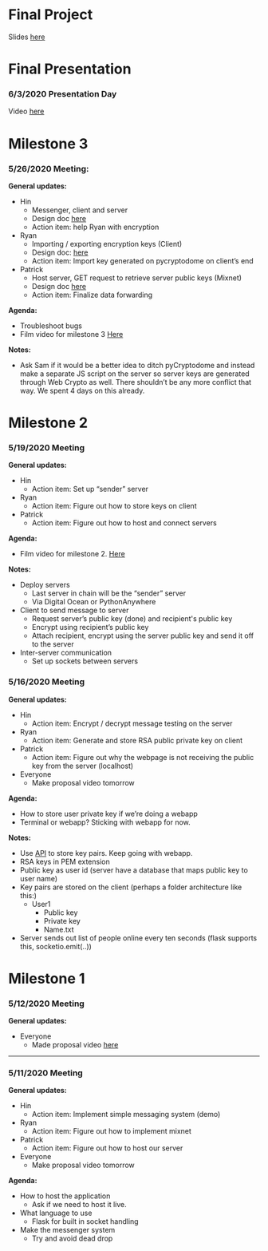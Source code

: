 # Final Project
Slides [here](https://docs.google.com/presentation/d/10Ieu1qB6eEVsYvvZYuXOZZ5iFY2X1T9v74__S8Fu4S0/edit?usp=sharing)


# Final Presentation
### 6/3/2020 Presentation Day
Video [here](https://drive.google.com/file/d/1_kyEAb9YVNagvDoS0vjFa4lNSCHDLQNd/view?usp=sharing)



# Milestone 3
### 5/26/2020 Meeting:
__General updates:__
* Hin
    * Messenger, client and server
    * Design doc [here](https://drive.google.com/open?id=10iXIhPNr6L_bwHTY6exelX9roOYps0DCxlVlcjvgl6Q)
    * Action item: help Ryan with encryption
* Ryan
    * Importing / exporting encryption keys (Client)
    * Design doc: [here](https://drive.google.com/open?id=1R9tIxG5AqJVSUjScXPtiAXdhUqcRYamuthF7OYNpJHs)
    * Action item: Import key generated on pycryptodome on client’s end
* Patrick 
    * Host server, GET request to retrieve server public keys (Mixnet)
    * Design doc [here](https://docs.google.com/document/d/18s74NmGxdNouq81UD24lhhx95ZskYEFLPxZUpY-tmvw/edit?usp=sharing)
    * Action item: Finalize data forwarding

__Agenda:__
* Troubleshoot bugs
* Film video for milestone 3 [Here](https://drive.google.com/file/d/1OyJe8NNEQ9vy0gqHC2-GeHYXoPxmRir4/view?usp=sharing)

__Notes:__
* Ask Sam if it would be a better idea to ditch pyCryptodome and instead make a separate JS script on the server so server keys are generated through Web Crypto as well. There shouldn’t be any more conflict that way. We spent 4 days on this already.



# Milestone 2
### 5/19/2020 Meeting
__General updates:__
* Hin
    * Action item: Set up “sender” server
* Ryan
    * Action item: Figure out how to store keys on client
* Patrick 
    * Action item: Figure out how to host and connect servers

__Agenda:__
* Film video for milestone 2. [Here](https://drive.google.com/file/d/11y0bv1eSWeUGkLgmSXikXMQiJ87neDG-/view?usp=sharing)

__Notes:__ 
* Deploy servers
    * Last server in chain will be the “sender” server
    * Via Digital Ocean or PythonAnywhere
* Client to send message to server
    * Request server’s public key (done) and recipient's public key
    * Encrypt using recipient’s public key
    * Attach recipient, encrypt using the server public key and send it off to the server
* Inter-server communication
    * Set up sockets between servers



### 5/16/2020 Meeting
__General updates:__
* Hin
    * Action item: Encrypt / decrypt message testing on the server
* Ryan
    * Action item: Generate and store RSA public private key on client
* Patrick 
    * Action item: Figure out why the webpage is not receiving the public key from the server (localhost)
* Everyone
    * Make proposal video tomorrow

__Agenda:__
* How to store user private key if we’re doing a webapp
* Terminal or webapp? Sticking with webapp for now.

__Notes:__
* Use [API](https://www.w3.org/TR/WebCryptoAPI/) to store key pairs. Keep going with webapp.
* RSA keys in PEM extension
* Public key as user id (server have a database that maps public key to user name)
* Key pairs are stored on the client (perhaps a folder architecture like this:)
  * User1
    * Public key
    * Private key
    * Name.txt
* Server sends out list of people online every ten seconds (flask supports this, socketio.emit(..))


# Milestone 1

### 5/12/2020 Meeting
__General updates:__
* Everyone
   * Made proposal video [here](https://drive.google.com/file/d/1BX0ShXLLu6uYyixAmfiosh9aUVE2xdBV/view?usp=sharing)

---

### 5/11/2020 Meeting
__General updates:__
* Hin
    * Action item: Implement simple messaging system (demo)
* Ryan
    * Action item: Figure out how to implement mixnet
* Patrick 
    * Action item: Figure out how to host our server
* Everyone
    * Make proposal video tomorrow

__Agenda:__
* How to host the application
    * Ask if we need to host it live.
* What language to use
    * Flask for built in socket handling
* Make the messenger system
    * Try and avoid dead drop
